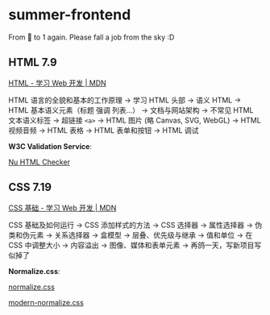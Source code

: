 # summer-frontend

From 🥚 to 1 again. Please fall a job from the sky :D

## HTML 7.9

[HTML - 学习 Web 开发 | MDN](https://developer.mozilla.org/zh-CN/docs/Learn_web_development/Core/Structuring_content)

HTML 语言的全貌和基本的工作原理 -> 学习 HTML 头部 -> 语义 HTML -> HTML 基本语义元素（标题 强调 列表…） -> 文档与网站架构 -> 不常见 HTML 文本语义标签 -> 超链接 `<a>` -> HTML 图片 (略 Canvas, SVG, WebGL) -> HTML 视频音频 -> HTML 表格 -> HTML 表单和按钮 -> HTML 调试

**W3C Validation Service**:

[Nu HTML Checker](https://validator.w3.org/nu/)

## CSS 7.19

[CSS 基础 - 学习 Web 开发 | MDN](https://developer.mozilla.org/zh-CN/docs/Learn_web_development/Core/Styling_basics)

CSS 基础及如何运行 -> CSS 添加样式的方法 -> CSS 选择器 -> 属性选择器 -> 伪类和伪元素 -> 关系选择器 -> 盒模型 -> 层叠、优先级与继承 -> 值和单位 -> 在 CSS 中调整大小 -> 内容溢出 -> 图像、媒体和表单元素 -> 再鸽一天，写新项目写似掉了

**Normalize.css**:

[normalize.css](https://necolas.github.io/normalize.css/)

[modern-normalize.css](https://github.com/sindresorhus/modern-normalize)
